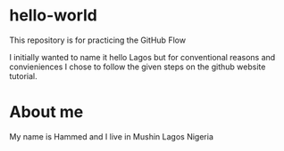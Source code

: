 # hello-world
This repository is for practicing the GitHub Flow

I initially wanted to name it hello Lagos but for conventional reasons and convieniences I chose to follow the given steps on the github website tutorial.

# About me
My name is Hammed and I live in Mushin Lagos Nigeria
